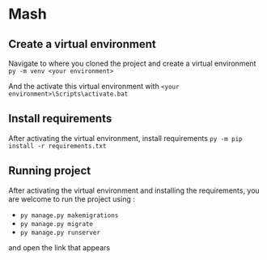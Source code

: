 # Mash

## Create a virtual environment
Navigate to where you cloned the project and create a virtual environment 
``` py -m venv <your environment>```

And the activate this virtual environment with
```<your environment>\Scripts\activate.bat```

## Install requirements
After activating the virtual environment, install requirements
```py -m pip install -r requirements.txt```

## Running project
After activating the virtual environment and installing the requirements, you are welcome to run the project using :
- `py manage.py makemigrations`
- `py manage.py migrate`
- `py manage.py runserver`

and open the link that appears